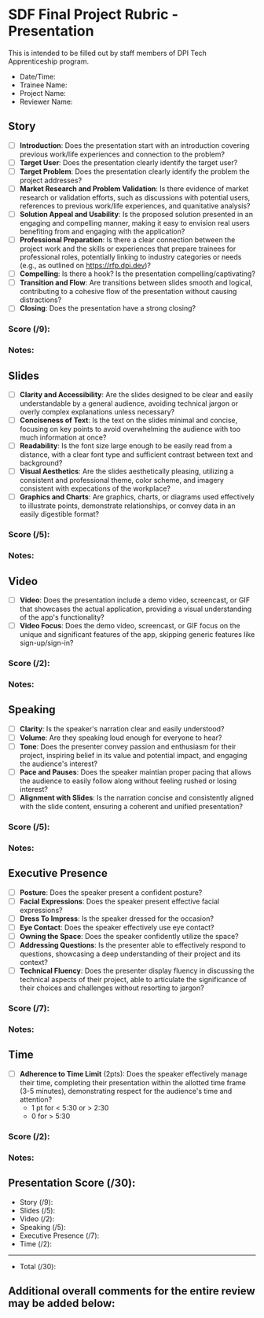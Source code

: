 # SDF Final Project Rubric - Presentation
This is intended to be filled out by staff members of DPI Tech Apprenticeship program.

- Date/Time:
- Trainee Name:
- Project Name:
- Reviewer Name:

## Story
- [ ] **Introduction**: Does the presentation start with an introduction covering previous work/life experiences and connection to the problem?
- [ ] **Target User**: Does the presentation clearly identify the target user?
- [ ] **Target Problem**: Does the presentation clearly identify the problem the project addresses?
- [ ] **Market Research and Problem Validation**: Is there evidence of market research or validation efforts, such as discussions with potential users, references to previous work/life experiences, and quanitative analysis?
- [ ] **Solution Appeal and Usability**: Is the proposed solution presented in an engaging and compelling manner, making it easy to envision real users benefiting from and engaging with the application?
- [ ] **Professional Preparation**: Is there a clear connection between the project work and the skills or experiences that prepare trainees for professional roles, potentially linking to industry categories or needs (e.g., as outlined on https://rfp.dpi.dev)?
- [ ] **Compelling**: Is there a hook? Is the presentation compelling/captivating?
- [ ] **Transition and Flow**: Are transitions between slides smooth and logical, contributing to a cohesive flow of the presentation without causing distractions?
- [ ] **Closing**: Does the presentation have a strong closing? <!-- what does this mean? -->

### Score (/9):

### Notes:

## Slides
- [ ] **Clarity and Accessibility**: Are the slides designed to be clear and easily understandable by a general audience, avoiding technical jargon or overly complex explanations unless necessary?
- [ ] **Conciseness of Text**: Is the text on the slides minimal and concise, focusing on key points to avoid overwhelming the audience with too much information at once?
- [ ] **Readability**: Is the font size large enough to be easily read from a distance, with a clear font type and sufficient contrast between text and background?
- [ ] **Visual Aesthetics**: Are the slides aesthetically pleasing, utilizing a consistent and professional theme, color scheme, and imagery consistent with expecations of the workplace?
- [ ] **Graphics and Charts**: Are graphics, charts, or diagrams used effectively to illustrate points, demonstrate relationships, or convey data in an easily digestible format?

### Score (/5):

### Notes:

## Video

- [ ] **Video**: Does the presentation include a demo video, screencast, or GIF that showcases the actual application, providing a visual understanding of the app's functionality?
- [ ] **Video Focus**: Does the demo video, screencast, or GIF focus on the unique and significant features of the app, skipping generic features like sign-up/sign-in?

### Score (/2):

### Notes:

## Speaking
- [ ] **Clarity**: Is the speaker's narration clear and easily understood?
- [ ] **Volume**: Are they speaking loud enough for everyone to hear?
- [ ] **Tone**: Does the presenter convey passion and enthusiasm for their project, inspiring belief in its value and potential impact, and engaging the audience's interest?
- [ ] **Pace and Pauses**: Does the speaker maintian proper pacing that allows the audience to easily follow along without feeling rushed or losing interest?
- [ ] **Alignment with Slides**: Is the narration concise and consistently aligned with the slide content, ensuring a coherent and unified presentation?

### Score (/5):

### Notes:

## Executive Presence
- [ ] **Posture**: Does the speaker present a confident posture?
- [ ] **Facial Expressions**: Does the speaker present effective facial expressions?
- [ ] **Dress To Impress**: Is the speaker dressed for the occasion?
- [ ] **Eye Contact**: Does the speaker effectively use eye contact?
- [ ] **Owning the Space**: Does the speaker confidently utilize the space?
- [ ] **Addressing Questions**: Is the presenter able to effectively respond to questions, showcasing a deep understanding of their project and its context?
- [ ] **Technical Fluency**: Does the presenter display fluency in discussing the technical aspects of their project, able to articulate the significance of their choices and challenges without resorting to jargon?

### Score (/7):

### Notes:

## Time
- [ ] **Adherence to Time Limit** (2pts): Does the speaker effectively manage their time, completing their presentation within the allotted time frame (3-5 minutes), demonstrating respect for the audience's time and attention?
  - 1 pt for < 5:30 or > 2:30
  - 0 for > 5:30

### Score (/2):

### Notes:

## Presentation Score (/30):
- Story (/9):
- Slides (/5):
- Video (/2):
- Speaking (/5):
- Executive Presence (/7):
- Time (/2):
---
- Total (/30):

## Additional overall comments for the entire review may be added below:
```




```
